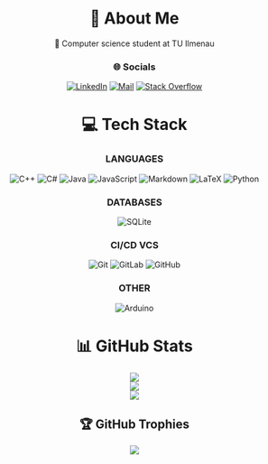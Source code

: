 <div align="center">

# 💫 About Me
🔭 Computer science student at TU Ilmenau

### 🌐 Socials
[![LinkedIn](https://img.shields.io/badge/LinkedIn-%230077B5.svg?logo=linkedin&logoColor=white)](https://linkedin.com/in/ericschiller04)
[![Mail](https://img.shields.io/badge/Gmail-D14836?logo=gmail&logoColor=white)](mailto:ericschiller04@gmail.com)
[![Stack Overflow](https://img.shields.io/badge/-Stackoverflow-FE7A16?logo=stack-overflow&logoColor=white)](https://stackoverflow.com/users/23220170) 

# 💻 Tech Stack
### LANGUAGES
![C++](https://img.shields.io/badge/c++-%2300599C.svg?style=for-the-badge&logo=c%2B%2B&logoColor=white) 
![C#](https://img.shields.io/badge/c%23-%23239120.svg?style=for-the-badge&logo=csharp&logoColor=white) 
![Java](https://img.shields.io/badge/java-%23ED8B00.svg?style=for-the-badge&logo=openjdk&logoColor=white)
![JavaScript]([https://img.shields.io/badge/JavaScript-%23ED8B00.svg?style=for-the-badge&logo=javascript&logoColor=white](https://img.shields.io/badge/JavaScript-%23f7e025.svg?style=for-the-badge&logo=javascript&logoColor=white))
![Markdown](https://img.shields.io/badge/markdown-%23000000.svg?style=for-the-badge&logo=markdown&logoColor=white) 
![LaTeX](https://img.shields.io/badge/latex-%23008080.svg?style=for-the-badge&logo=latex&logoColor=white) 
![Python](https://img.shields.io/badge/python-3670A0?style=for-the-badge&logo=python&logoColor=ffdd54) 

### DATABASES
![SQLite](https://img.shields.io/badge/sqlite-%2307405e.svg?style=for-the-badge&logo=sqlite&logoColor=white)

### CI/CD VCS
![Git](https://img.shields.io/badge/git-%23F05033.svg?style=for-the-badge&logo=git&logoColor=white) 
![GitLab](https://img.shields.io/badge/gitlab-%23181717.svg?style=for-the-badge&logo=gitlab&logoColor=white) 
![GitHub](https://img.shields.io/badge/github-%23121011.svg?style=for-the-badge&logo=github&logoColor=white)

### OTHER
![Arduino](https://img.shields.io/badge/-Arduino-00979D?style=for-the-badge&logo=Arduino&logoColor=white)

# 📊 GitHub Stats
![](https://github-readme-stats.vercel.app/api?username=DoubleXEric&theme=midnight-purple&hide_border=true&include_all_commits=true&count_private=false)<br/>
![](https://github-readme-streak-stats.herokuapp.com/?user=DoubleXEric&theme=midnight-purple&hide_border=true)<br/>
![](https://github-readme-stats.vercel.app/api/top-langs/?username=DoubleXEric&theme=midnight-purple&hide_border=true&include_all_commits=true&count_private=false&layout=compact)

## 🏆 GitHub Trophies
![](https://github-profile-trophy.vercel.app/?username=DoubleXEric&theme=midnight-purple&no-frame=false&no-bg=false&margin-w=4)

</div>
